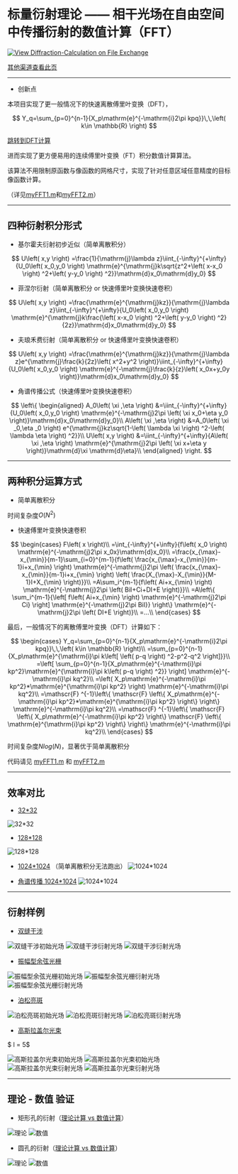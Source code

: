 # 标量衍射理论 —— 相干光场在自由空间中传播衍射的数值计算（FFT）

[![View Diffraction-Calculation on File Exchange](https://www.mathworks.com/matlabcentral/images/matlab-file-exchange.svg)](https://www.mathworks.com/matlabcentral/fileexchange/180450-diffraction-calculation)

[其他渠道查看此页](https://hexo.dytchem.cn/2025/03/22/Diffraction-Calculation/)

---

- 创新点

本项目实现了更一般情况下的快速离散傅里叶变换（DFT），

$$
Y_q=\sum_{p=0}^{n-1}{X_p\mathrm{e}^{-\mathrm{i}2\pi kpq}}\,\,\left( k\in \mathbb{R} \right)
$$

[跳转到DFT计算](#dft-section)

进而实现了更方便易用的连续傅里叶变换（FT）积分数值计算算法。

该算法不用限制原函数与像函数的网格尺寸，实现了针对任意区域任意精度的目标像函数计算。

（详见[myFFT1.m](myFFT1.m)和[myFFT2.m](myFFT2.m)）

---

## 四种衍射积分形式

- 基尔霍夫衍射初步近似（简单离散积分）

$$
U\left( x,y \right) =\frac{1}{\mathrm{j}\lambda z}\iint_{-\infty}^{+\infty}{U_0\left( x_0,y_0 \right) \mathrm{e}^{\mathrm{j}k\sqrt{z^2+\left( x-x_0 \right) ^2+\left( y-y_0 \right) ^2}}\mathrm{d}x_0\mathrm{d}y_0}
$$

- 菲涅尔衍射（简单离散积分 or 快速傅里叶变换快速卷积）

$$
U\left( x,y \right) =\frac{\mathrm{e}^{\mathrm{j}kz}}{\mathrm{j}\lambda z}\iint_{-\infty}^{+\infty}{U_0\left( x_0,y_0 \right) \mathrm{e}^{\mathrm{j}k\frac{\left( x-x_0 \right) ^2+\left( y-y_0 \right) ^2}{2z}}\mathrm{d}x_0\mathrm{d}y_0}
$$

- 夫琅禾费衍射（简单离散积分 or 快速傅里叶变换快速卷积）

$$
U\left( x,y \right) =\frac{\mathrm{e}^{\mathrm{j}kz}}{\mathrm{j}\lambda z}e^{\mathrm{j}\frac{k}{2z}\left( x^2+y^2 \right)}\iint_{-\infty}^{+\infty}{U_0\left( x_0,y_0 \right) \mathrm{e}^{-\mathrm{j}\frac{k}{z}\left( x_0x+y_0y \right)}\mathrm{d}x_0\mathrm{d}y_0}
$$

- 角谱传播公式（快速傅里叶变换快速卷积）

$$
\left\{ \begin{aligned}
 A_0\left( \xi ,\eta \right) &=\iint_{-\infty}^{+\infty}{U_0\left( x_0,y_0 \right) \mathrm{e}^{-\mathrm{j}2\pi \left( \xi x_0+\eta y_0 \right)}\mathrm{d}x_0\mathrm{d}y_0}\\
 A\left( \xi ,\eta \right) &=A_0\left( \xi _0,\eta _0 \right) e^{\mathrm{j}kz\sqrt{1-\left( \lambda \xi \right) ^2-\left( \lambda \eta \right) ^2}}\\
 U\left( x,y \right) &=\iint_{-\infty}^{+\infty}{A\left( \xi ,\eta \right) \mathrm{e}^{\mathrm{j}2\pi \left( \xi x+\eta y \right)}\mathrm{d}\xi \mathrm{d}\eta}\\
\end{aligned} \right.
$$

---

## 两种积分运算方式

- 简单离散积分

时间复杂度$O(N^2)$

- 快速傅里叶变换快速卷积

$$
\begin{cases}
 F\left( x \right)\\
 =\int_{-\infty}^{+\infty}{f\left( x_0 \right) \mathrm{e}^{-\mathrm{j}2\pi x_0x}\mathrm{d}x_0}\\
 =\frac{x_{\max}-x_{\min}}{m-1}\sum_{i=0}^{m-1}{f\left( \frac{x_{\max}-x_{\min}}{m-1}i+x_{\min} \right) \mathrm{e}^{-\mathrm{j}2\pi \left( \frac{x_{\max}-x_{\min}}{m-1}i+x_{\min} \right) \left( \frac{X_{\max}-X_{\min}}{M-1}I+X_{\min} \right)}}\\
 =A\sum_i^{m-1}{f\left( Ai+x_{\min} \right) \mathrm{e}^{-\mathrm{j}2\pi \left( BiI+Ci+DI+E \right)}}\\
 =A\left\{ \sum_i^{m-1}{\left[ f\left( Ai+x_{\min} \right) \mathrm{e}^{-\mathrm{j}2\pi Ci} \right] \mathrm{e}^{-\mathrm{j}2\pi BiI}} \right\} \mathrm{e}^{-\mathrm{j}2\pi \left( DI+E \right)}\\
 =...\\
\end{cases}
$$

<span id="dft-section"></span>
最后，一般情况下的离散傅里叶变换（DFT）计算如下：

$$
\begin{cases}
 Y_q=\sum_{p=0}^{n-1}{X_p\mathrm{e}^{-\mathrm{i}2\pi kpq}}\,\,\left( k\in \mathbb{R} \right)\\
 =\sum_{p=0}^{n-1}{X_p\mathrm{e}^{\mathrm{i}\pi k\left[ \left( p-q \right) ^2-p^2-q^2 \right]}}\\
 =\left[ \sum_{p=0}^{n-1}{X_p\mathrm{e}^{-\mathrm{i}\pi kp^2}\mathrm{e}^{\mathrm{i}\pi k\left( p-q \right) ^2}} \right] \mathrm{e}^{-\mathrm{i}\pi kq^2}\\
 =\left( X_p\mathrm{e}^{-\mathrm{i}\pi kp^2}*\mathrm{e}^{\mathrm{i}\pi kp^2} \right) \mathrm{e}^{-\mathrm{i}\pi kq^2}\\
 =\mathscr{F} ^{-1}\left\{ \mathscr{F} \left\{ X_p\mathrm{e}^{-\mathrm{i}\pi kp^2}*\mathrm{e}^{\mathrm{i}\pi kp^2} \right\} \right\} \mathrm{e}^{-\mathrm{i}\pi kq^2}\\
 =\mathscr{F} ^{-1}\left\{ \mathscr{F} \left\{ X_p\mathrm{e}^{-\mathrm{i}\pi kp^2} \right\} \mathscr{F} \left\{ \mathrm{e}^{\mathrm{i}\pi kp^2} \right\} \right\} \mathrm{e}^{-\mathrm{i}\pi kq^2}\\
\end{cases}
$$

时间复杂度$Nlog(N)$，显著优于简单离散积分

代码请见 [myFFT1.m](myFFT1.m) 和 [myFFT2.m](myFFT2.m)

---

## 效率对比

- [32*32](task1_1.m)

![32*32](src/task1.png)

- [128*128](task2_1.m)

![128*128](src/task2_1.png)

- [1024*1024](task2_2.m) （简单离散积分无法跑出）
![1024*1024](src/task2_2.png)

- [角谱传播 1024*1024](task2_3.m)
![1024*1024](src/task2_3.png)

---

## 衍射样例

- [双缝干涉](task3_1.m)

![双缝干涉初始光场](src/task3_1.png)
![双缝干涉衍射光场](src/task3_2.png)
![双缝干涉衍射光场](src/task3_3.png)

- [振幅型余弦光栅](task4_1.m)

![振幅型余弦光栅初始光场](src/task4_1.png)
![振幅型余弦光栅衍射光场](src/task4_2.png)
![振幅型余弦光栅衍射光场](src/task4_3.png)

- [泊松亮斑](task5_1.m)

![泊松亮斑初始光场](src/task5_1.png)
![泊松亮斑衍射光场](src/task5_2.png)
![泊松亮斑衍射光场](src/task5_3.png)

- [高斯拉盖尔光束](task6_1.m)

$ l = 5$

![高斯拉盖尔光束初始光场](src/task6_1.png)
![高斯拉盖尔光束初始光场](src/task6_2.png)
![高斯拉盖尔光束衍射光场](src/task6_3.png)
![高斯拉盖尔光束衍射光场](src/task6_4.png)

---

## 理论 - 数值 验证

- 矩形孔的衍射（[理论计算 vs 数值计算](test1.m)）

![理论](src/test1_1.png)
![数值](src/test1_2.png)

- 圆孔的衍射（[理论计算 vs 数值计算](test2.m)）

![理论](src/test2_1.png)
![数值](src/test2_2.png)

